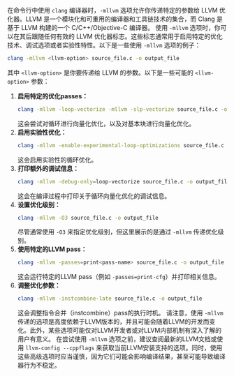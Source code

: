 在命令行中使用 `clang` 编译器时，`-mllvm` 选项允许你传递特定的参数给 LLVM 优化器。LLVM 是一个模块化和可重用的编译器和工具链技术的集合，而 Clang 是基于 LLVM 构建的一个 C/C++/Objective-C 编译器。
使用 `-mllvm` 选项时，你可以在其后跟随任何有效的 LLVM 优化器标志。这些标志通常用于启用特定的优化技术、调试选项或者实验性特性。以下是一些使用 `-mllvm` 选项的例子：
```bash
clang -mllvm <llvm-option> source_file.c -o output_file
```
其中 `<llvm-option>` 是你要传递给 LLVM 的参数。以下是一些可能的 `<llvm-option>` 参数：
1. **启用特定的优化passes：**
   ```bash
   clang -mllvm -loop-vectorize -mllvm -slp-vectorize source_file.c -o output_file
   ```
   这会尝试对循环进行向量化优化，以及对基本块进行向量化优化。
2. **启用实验性优化：**
   ```bash
   clang -mllvm -enable-experimental-loop-optimizations source_file.c -o output_file
   ```
   这会启用实验性的循环优化。
3. **打印额外的调试信息：**
   ```bash
   clang -mllvm -debug-only=loop-vectorize source_file.c -o output_file
   ```
   这会在编译过程中打印关于循环向量化优化的调试信息。
4. **设置优化级别：**
   ```bash
   clang -mllvm -O3 source_file.c -o output_file
   ```
   尽管通常使用 `-O3` 来指定优化级别，但这里展示的是通过 `-mllvm` 传递优化级别。
5. **使用特定的LLVM pass：**
   ```bash
   clang -mllvm -passes=print<pass-name> source_file.c -o output_file
   ```
   这会运行特定的LLVM pass（例如 `-passes=print-cfg`）并打印相关信息。
6. **调整优化参数：**
   ```bash
   clang -mllvm -instcombine-late source_file.c -o output_file
   ```
   这会调整指令合并（instcombine）pass的执行时机。
请注意，使用 `-mllvm` 传递的选项是高度依赖于LLVM版本的，并且可能会随着LLVM的开发而变化。此外，某些选项可能仅对LLVM开发者或对LLVM内部机制有深入了解的用户有意义。
在尝试使用 `-mllvm` 选项之前，建议查阅最新的LLVM文档或使用 `llvm-config --cppflags` 来获取当前LLVM安装支持的选项。同时，使用这些高级选项时应当谨慎，因为它们可能会影响编译结果，甚至可能导致编译器行为不稳定。
